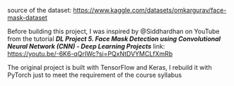 source of the dataset: https://www.kaggle.com/datasets/omkargurav/face-mask-dataset

Before building this project, I was inspired by @Siddhardhan on YouTube from the tutorial ***DL Project 5. Face Mask Detection using Convolutional Neural Network (CNN) - Deep Learning Projects*** 
link: https://youtu.be/-6K6-qQrIWc?si=PQxNtDVYMCLfXmRb

The original project is built with TensorFlow and Keras, I rebuild it with PyTorch just to meet the requirement of the course syllabus
